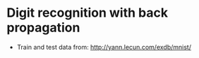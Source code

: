 # Digit recognition with back propagation

- Train and test data from: http://yann.lecun.com/exdb/mnist/
